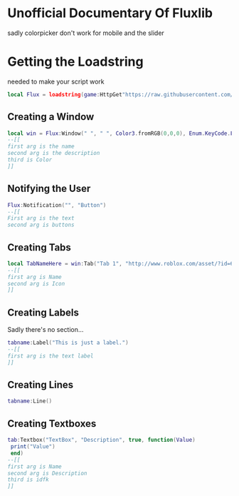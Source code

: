 # Unofficial Documentary Of Fluxlib
sadly colorpicker don't work for mobile and the slider
# Getting the Loadstring
needed to make your script work
```lua
local Flux = loadstring(game:HttpGet"https://raw.githubusercontent.com/ExploitCoder7/123/main/fluxlib.txt")()
```

## Creating a Window
```lua
local win = Flux:Window(" ", " ", Color3.fromRGB(0,0,0), Enum.KeyCode.LeftControl)
--[[
first arg is the name
second arg is the description
third is Color
]]
```

## Notifying the User
```lua
Flux:Notification("", "Button")
--[[
First arg is the text
second arg is buttons
```

## Creating Tabs
```lua
local TabNameHere = win:Tab("Tab 1", "http://www.roblox.com/asset/?id=6023426915")
--[[
first arg is Name
second arg is Icon
]]
```

## Creating Labels
Sadly there's no section...
```lua
tabname:Label("This is just a label.")
--[[
first arg is the text label
]]
```

## Creating Lines
```lua
tabname:Line()
```

## Creating Textboxes
```lua
tab:Textbox("TextBox", "Description", true, function(Value) 
 print("Value") 
 end)
--[[
first arg is Name
second arg is Description
third is idfk
]]
```
